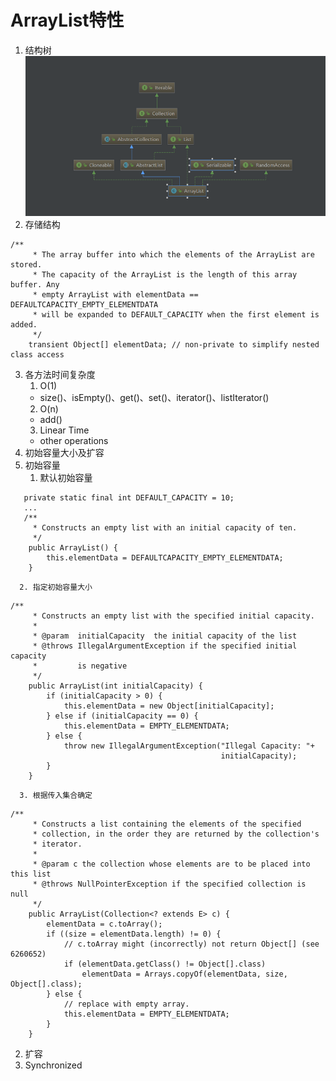 # ArrayList特性
1.  结构树
![ArrayList结构树](https://github.com/WuwenGitHub/Notebook/blob/master/pics/ArrayList%E7%BB%93%E6%9E%84%E6%A0%91.png)
2. 存储结构
```
/**
     * The array buffer into which the elements of the ArrayList are stored.
     * The capacity of the ArrayList is the length of this array buffer. Any
     * empty ArrayList with elementData == DEFAULTCAPACITY_EMPTY_ELEMENTDATA
     * will be expanded to DEFAULT_CAPACITY when the first element is added.
     */
    transient Object[] elementData; // non-private to simplify nested class access
```
3. 各方法时间复杂度
   1. O(1)
   * size()、isEmpty()、get()、set()、iterator()、listIterator()
   2. O(n)
   * add()
   3. Linear Time
    * other operations
4.  初始容量大小及扩容
   1. 初始容量
      1. 默认初始容量
```
   private static final int DEFAULT_CAPACITY = 10;
   ...
   /**
     * Constructs an empty list with an initial capacity of ten.
     */
    public ArrayList() {
        this.elementData = DEFAULTCAPACITY_EMPTY_ELEMENTDATA;
    }
```
      2. 指定初始容量大小
```
/**
     * Constructs an empty list with the specified initial capacity.
     *
     * @param  initialCapacity  the initial capacity of the list
     * @throws IllegalArgumentException if the specified initial capacity
     *         is negative
     */
    public ArrayList(int initialCapacity) {
        if (initialCapacity > 0) {
            this.elementData = new Object[initialCapacity];
        } else if (initialCapacity == 0) {
            this.elementData = EMPTY_ELEMENTDATA;
        } else {
            throw new IllegalArgumentException("Illegal Capacity: "+
                                               initialCapacity);
        }
    }
```
      3. 根据传入集合确定
```
/**
     * Constructs a list containing the elements of the specified
     * collection, in the order they are returned by the collection's
     * iterator.
     *
     * @param c the collection whose elements are to be placed into this list
     * @throws NullPointerException if the specified collection is null
     */
    public ArrayList(Collection<? extends E> c) {
        elementData = c.toArray();
        if ((size = elementData.length) != 0) {
            // c.toArray might (incorrectly) not return Object[] (see 6260652)
            if (elementData.getClass() != Object[].class)
                elementData = Arrays.copyOf(elementData, size, Object[].class);
        } else {
            // replace with empty array.
            this.elementData = EMPTY_ELEMENTDATA;
        }
    }
```
   2. 扩容
5. Synchronized
